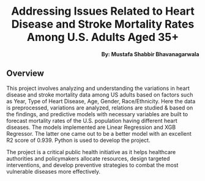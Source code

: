 <h1 align="center">Addressing Issues Related to Heart Disease and Stroke Mortality Rates Among U.S. Adults Aged 35+ </h1>

<p align="right"><b>By: Mustafa Shabbir Bhavanagarwala</b></p>

## Overview

<p>This project involves analyzing and understanding the variations in heart disease and stroke 
mortality data among US adults based on factors such as Year, Type of Heart Disease, Age, 
Gender, Race/Ethnicity. Here the data is preprocessed, variations are analyzed, relations are 
studied & based on the findings, and predictive models with necessary variables are built to 
forecast mortality rates of the U.S. population having different heart diseases. The models 
implemented are Linear Regression and XGB Regressor. The latter one came out to be a 
better model with an excellent R2 score of 0.939. Python is used to develop the project. </p>

<p> The project is a critical public health initiative as 
it helps healthcare authorities and policymakers allocate resources, design targeted 
interventions, and develop preventive strategies to combat the most vulnerable diseases 
more effectively.</p>




